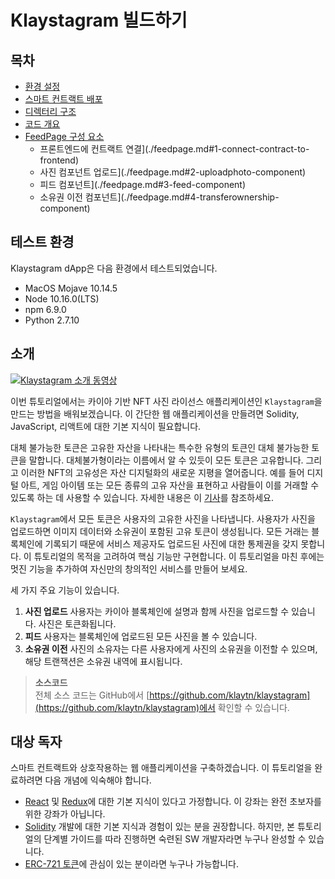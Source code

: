 # Klaystagram 빌드하기

## 목차 <a href="#table-of-contents" id="table-of-contents"></a>

- [환경 설정](./setup-environment.md)
- [스마트 컨트랙트 배포](./deploy-contracts.md)
- [디렉터리 구조](./directory-structure.md)
- [코드 개요](./code-overview.md)
- [FeedPage 구성 요소](./feedpage.md)
  - 프론트엔드에 컨트랙트 연결](./feedpage.md#1-connect-contract-to-frontend)
  - 사진 컴포넌트 업로드](./feedpage.md#2-uploadphoto-component)
  - 피드 컴포넌트](./feedpage.md#3-feed-component)
  - 소유권 이전 컴포넌트](./feedpage.md#4-transferownership-component)

## 테스트 환경 <a href="#testing-environment" id="testing-environment"></a>

Klaystagram dApp은 다음 환경에서 테스트되었습니다.

- MacOS Mojave 10.14.5
- Node 10.16.0(LTS)
- npm 6.9.0
- Python 2.7.10

## 소개 <a href="#introduction" id="introduction"></a>

[![Klaystagram 소개 동영상](/img/build/tutorials/klaystagram-video-poster.png)](https://vimeo.com/327033594)

이번 튜토리얼에서는 카이아 기반 NFT 사진 라이선스 애플리케이션인 `Klaystagram`을 만드는 방법을 배워보겠습니다. 이 간단한 웹 애플리케이션을 만들려면 Solidity, JavaScript, 리액트에 대한 기본 지식이 필요합니다.

대체 불가능한 토큰은 고유한 자산을 나타내는 특수한 유형의 토큰인 대체 불가능한 토큰을 말합니다. 대체불가형이라는 이름에서 알 수 있듯이 모든 토큰은 고유합니다. 그리고 이러한 NFT의 고유성은 자산 디지털화의 새로운 지평을 열어줍니다. 예를 들어 디지털 아트, 게임 아이템 또는 모든 종류의 고유 자산을 표현하고 사람들이 이를 거래할 수 있도록 하는 데 사용할 수 있습니다. 자세한 내용은 이 [기사](https://coincentral.com/nfts-non-fungible-tokens/)를 참조하세요.

`Klaystagram`에서 모든 토큰은 사용자의 고유한 사진을 나타냅니다. 사용자가 사진을 업로드하면 이미지 데이터와 소유권이 포함된 고유 토큰이 생성됩니다. 모든 거래는 블록체인에 기록되기 때문에 서비스 제공자도 업로드된 사진에 대한 통제권을 갖지 못합니다. 이 튜토리얼의 목적을 고려하여 핵심 기능만 구현합니다. 이 튜토리얼을 마친 후에는 멋진 기능을 추가하여 자신만의 창의적인 서비스를 만들어 보세요.

세 가지 주요 기능이 있습니다.

1. **사진 업로드** 사용자는 카이아 블록체인에 설명과 함께 사진을 업로드할 수 있습니다. 사진은 토큰화됩니다.
2. **피드** 사용자는 블록체인에 업로드된 모든 사진을 볼 수 있습니다.
3. **소유권 이전** 사진의 소유자는 다른 사용자에게 사진의 소유권을 이전할 수 있으며, 해당 트랜잭션은 소유권 내역에 표시됩니다.

> **소스코드**\
> 전체 소스 코드는 GitHub에서 [https://github.com/klaytn/klaystagram](https://github.com/klaytn/klaystagram)에서 확인할 수 있습니다.

## 대상 독자 <a href="#intended-audience" id="intended-audience"></a>

스마트 컨트랙트와 상호작용하는 웹 애플리케이션을 구축하겠습니다. 이 튜토리얼을 완료하려면 다음 개념에 익숙해야 합니다.

- [React](https://reactjs.org/) 및 [Redux](https://redux.js.org/)에 대한 기본 지식이 있다고 가정합니다. 이 강좌는 완전 초보자를 위한 강좌가 아닙니다.
- [Solidity](https://solidity.readthedocs.io/en/v0.5.10/) 개발에 대한 기본 지식과 경험이 있는 분을 권장합니다. 하지만, 본 튜토리얼의 단계별 가이드를 따라 진행하면 숙련된 SW 개발자라면 누구나 완성할 수 있습니다.
- [ERC-721 토큰](http://erc721.org/)에 관심이 있는 분이라면 누구나 가능합니다.
